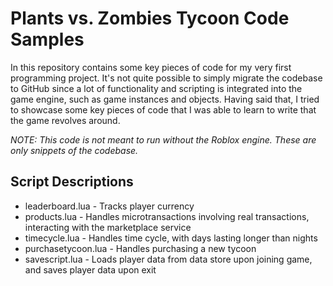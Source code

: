 # Plants vs. Zombies Tycoon Code Samples
In this repository contains some key pieces of code for my very first programming project. It's not quite possible to simply migrate the codebase to GitHub since a lot of functionality and scripting is integrated into the game engine, such as game instances and objects. Having said that, I tried to showcase some key pieces of code that I was able to learn to write that the game revolves around.

*NOTE: This code is not meant to run without the Roblox engine. These are only snippets of the codebase.*

## Script Descriptions
-   leaderboard.lua - Tracks player currency
-   products.lua - Handles microtransactions involving real transactions, interacting with the marketplace service
-   timecycle.lua - Handles time cycle, with days lasting longer than nights
-   purchasetycoon.lua - Handles purchasing a new tycoon
-   savescript.lua - Loads player data from data store upon joining game, and saves player data upon exit
